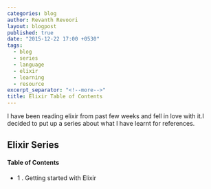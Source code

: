 ```yaml
---
categories: blog
author: Revanth Revoori
layout: blogpost
published: true
date: "2015-12-22 17:00 +0530"
tags: 
  - blog
  - series
  - language
  - elixir
  - learning
  - resource
excerpt_separator: "<!--more-->"
title: Elixir Table of Contents
---
```



I have been reading elixir from past few weeks and fell in love with it.I decided to put up a series about what I have learnt for references.

<!--more-->

## Elixir Series

#### Table of Contents

- 1 . Getting started with Elixir
